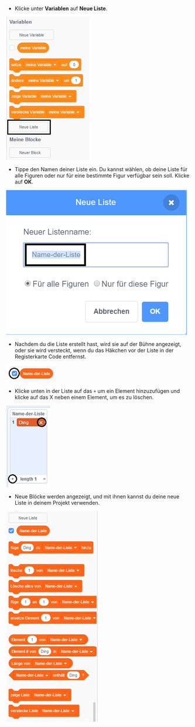 + Klicke unter **Variablen** auf **Neue Liste**.

![Eine Liste erstellen](images/make-a-list-annotated.png)

+ Tippe den Namen deiner Liste ein. Du kannst wählen, ob deine Liste für alle Figuren oder nur für eine bestimmte Figur verfügbar sein soll. Klicke auf **OK**.

![Name der Liste](images/list-name-annotated.png)

+ Nachdem du die Liste erstellt hast, wird sie auf der Bühne angezeigt, oder sie wird versteckt, wenn du das Häkchen vor der Liste in der Registerkarte Code entfernst.

![Liste zeigen / verstecken](images/list-show-hide-annotated.png)

+ Klicke unten in der Liste auf das `+` um ein Element hinzuzufügen und klicke auf das X neben einem Element, um es zu löschen.

![Liste zeigen / verstecken](images/list-add-delete-annotated.png)

+ Neue Blöcke werden angezeigt, und mit ihnen kannst du deine neue Liste in deinem Projekt verwenden.

![Blöcke der Liste](images/list-blocks.png)